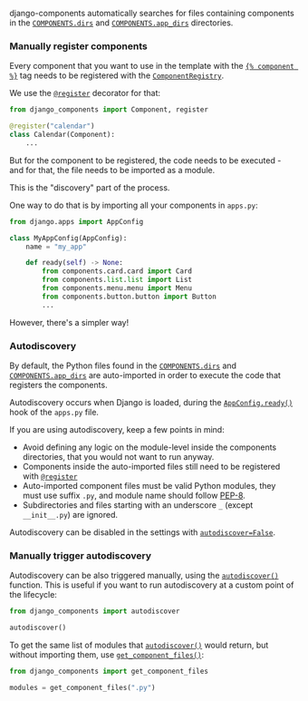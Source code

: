 django-components automatically searches for files containing components in the
[`COMPONENTS.dirs`](../../../reference/settings#django_components.app_settings.ComponentsSettings.dirs) and 
[`COMPONENTS.app_dirs`](../../../reference/settings#django_components.app_settings.ComponentsSettings.app_dirs)
directories.

### Manually register components

Every component that you want to use in the template with the
[`{% component %}`](../../../reference/template_tags#component)
tag needs to be registered with the [`ComponentRegistry`](../../../reference/api#django_components.ComponentRegistry).

We use the [`@register`](../../../reference/api#django_components.register) decorator for that:

```python
from django_components import Component, register

@register("calendar")
class Calendar(Component):
    ...
```

But for the component to be registered, the code needs to be executed - and for that, the file needs to be imported as a module.

This is the "discovery" part of the process.

One way to do that is by importing all your components in `apps.py`:

```python
from django.apps import AppConfig

class MyAppConfig(AppConfig):
    name = "my_app"

    def ready(self) -> None:
        from components.card.card import Card
        from components.list.list import List
        from components.menu.menu import Menu
        from components.button.button import Button
        ...
```

However, there's a simpler way!

### Autodiscovery

By default, the Python files found in the
[`COMPONENTS.dirs`](../../../reference/settings#django_components.app_settings.ComponentsSettings.dirs) and 
[`COMPONENTS.app_dirs`](../../../reference/settings#django_components.app_settings.ComponentsSettings.app_dirs)
are auto-imported in order to execute the code that registers the components.

Autodiscovery occurs when Django is loaded, during the [`AppConfig.ready()`](https://docs.djangoproject.com/en/5.1/ref/applications/#django.apps.AppConfig.ready)
hook of the `apps.py` file.

If you are using autodiscovery, keep a few points in mind:

- Avoid defining any logic on the module-level inside the components directories, that you would not want to run anyway.
- Components inside the auto-imported files still need to be registered with [`@register`](../../../reference/api#django_components.register)
- Auto-imported component files must be valid Python modules, they must use suffix `.py`, and module name should follow [PEP-8](https://peps.python.org/pep-0008/#package-and-module-names).
- Subdirectories and files starting with an underscore `_` (except `__init__.py`) are ignored.

Autodiscovery can be disabled in the settings with [`autodiscover=False`](../../../reference/settings#django_components.app_settings.ComponentsSettings.autodiscover).

### Manually trigger autodiscovery

Autodiscovery can be also triggered manually, using the [`autodiscover()`](../../../reference/api#django_components.autodiscover) function. This is useful if you want to run autodiscovery at a custom point of the lifecycle:

```python
from django_components import autodiscover

autodiscover()
```

To get the same list of modules that [`autodiscover()`](../../../reference/api#django_components.autodiscover) would return,
but without importing them, use [`get_component_files()`](../../../reference/api#django_components.get_component_files):

```python
from django_components import get_component_files

modules = get_component_files(".py")
```
